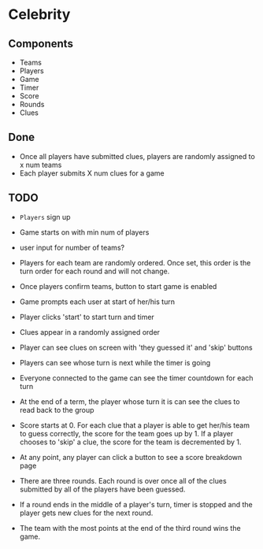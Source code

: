 Celebrity
=========
## Components
+ Teams
+ Players
+ Game
+ Timer
+ Score
+ Rounds
+ Clues

## Done
+ Once all players have submitted clues, players are randomly assigned to x num teams
+ Each player submits X num clues for a game

## TODO
+ `Players` sign up 
+ Game starts on with min num of players
+ user input for number of teams?



+ Players for each team are randomly ordered. Once set, this order is the turn order for each round and will not change.
+ Once players confirm teams, button to start game is enabled
+ Game prompts each user at start of her/his turn
+ Player clicks 'start' to start turn and timer
+ Clues appear in a randomly assigned order
+ Player can see clues on screen with 'they guessed it' and 'skip' buttons
+ Players can see whose turn is next while the timer is going
+ Everyone connected to the game can see the timer countdown for each turn
+ At the end of a term, the player whose turn it is can see the clues to read back to the group
+ Score starts at 0. For each clue that a player is able to get her/his team to guess correctly, the score for the team goes up by 1. If a player chooses to 'skip' a clue, the score for the team is decremented by 1.
+ At any point, any player can click a button to see a score breakdown page
+ There are three rounds. Each round is over once all of the clues submitted by all of the players have been guessed.
+ If a round ends in the middle of a player's turn, timer is stopped and the player gets new clues for the next round.
+ The team with the most points at the end of the third round wins the game.
